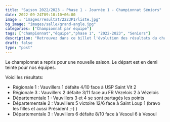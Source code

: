 ```yaml
---
title: "Saison 2022/2023 - Phase 1 - Journée 1 - Championnat Séniors"
date: 2022-09-24T09:10:10+06:00
image : "images/resultat/2223P1/liste.jpg"
bg_image: "images/salle/grand-angle.jpg"
categories: ["Championnat par équipe"]
tags: ["championnat","équipe","phase 1", "2022-2023", "Seniors"]
description: "Retrouvez dans ce billet l'évolution des résultats du championnat pour toutes les équipes de Vauvillers"
draft: false
type: "post"
---
```



Le championnat a repris pour une nouvelle saison.
Le départ est en demi teinte pour nos équipes.

Voici les résultats:
- Régionale 1 : Vauvillers 1 défaite 4/10 face à USP Saint Vit 2
- Régionale 3 : Vauvillers 2 défaite 3/11 face au FR Vézelois 2 à Vézelois
- Départementale 1 : Vauvillers 3 et 4 se sont partagés les points
- Départementale 2 : Vauvillers 5 victoire 12/6 face à Saint Loup 1 (bravo les filles et aussi Président ;-) )
- Départementale 3 : Vauvillers 6 défaite 8/10 face à Vesoul 6 à Vesoul